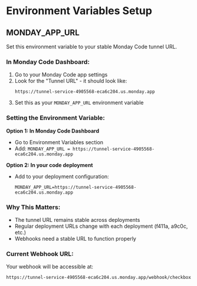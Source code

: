 # Environment Variables Setup

## MONDAY_APP_URL

Set this environment variable to your stable Monday Code tunnel URL.

### In Monday Code Dashboard:
1. Go to your Monday Code app settings
2. Look for the "Tunnel URL" - it should look like:
   ```
   https://tunnel-service-4905568-eca6c204.us.monday.app
   ```
3. Set this as your `MONDAY_APP_URL` environment variable

### Setting the Environment Variable:

**Option 1: In Monday Code Dashboard**
- Go to Environment Variables section
- Add: `MONDAY_APP_URL = https://tunnel-service-4905568-eca6c204.us.monday.app`

**Option 2: In your code deployment**
- Add to your deployment configuration:
  ```
  MONDAY_APP_URL=https://tunnel-service-4905568-eca6c204.us.monday.app
  ```

### Why This Matters:
- The tunnel URL remains stable across deployments
- Regular deployment URLs change with each deployment (f411a, a9c0c, etc.)
- Webhooks need a stable URL to function properly

### Current Webhook URL:
Your webhook will be accessible at:
```
https://tunnel-service-4905568-eca6c204.us.monday.app/webhook/checkbox
```